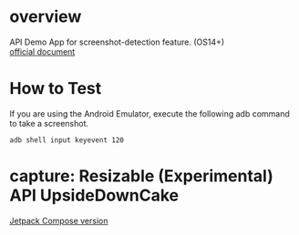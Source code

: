 # overview
API Demo App for screenshot-detection feature. (OS14+)<br>
[official document](https://developer.android.com/about/versions/14/features/screenshot-detection)<br>


# How to Test

If you are using the Android Emulator, execute the following adb command to take a screenshot.<br>
```
adb shell input keyevent 120
```

# capture: Resizable (Experimental) API UpsideDownCake

[Jetpack Compose version](https://user-images.githubusercontent.com/16476224/235303322-5e56e084-7a1a-476b-bacb-1a43c3ef8cc5.webm)
